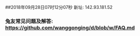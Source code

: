 ##2018年09月28日07时12分07秒 新址: 142.93.181.52
### 兔友常见问题及解答: https://github.com/wanggonging/d/blob/w/FAQ.md
